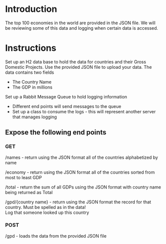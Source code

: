 # Introduction

The top 100 economies in the world are provided in the JSON file. We will be reviewing some of this data and logging when certain data is accessed.

# Instructions

Set up an H2 data base to hold the data for countries and their Gross Domestic Projects. Use the provided JSON file to upload your data. The data contains two fields
* The Country Name
* The GDP in millions

Set up a Rabbit Message Queue to hold logging information
* Different end points will send messages to the queue
* Set up a class to consume the logs - this will represent another server that manages logging

## Expose the following end points

### GET
/names - return using the JSON format all of the countries alphabetized by name

/economy - return using the JSON format all of the countries sorted from most to least GDP

/total - return the sum of all GDPs using the JSON format with country name being returned as Total

/gpd/{country name} - return using the JSON format the record for that country. Must be spelled as in the data!  
Log that someone looked up this country

### POST

/gpd - loads the data from the provided JSON file

